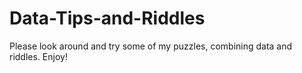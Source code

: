 # Data-Tips-and-Riddles

Please look around and try some of my puzzles, combining data and riddles. Enjoy!
